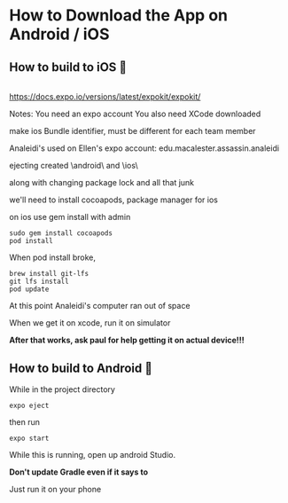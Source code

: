 # How to Download the App on Android / iOS

## How to build to iOS 🍎
###### 
https://docs.expo.io/versions/latest/expokit/expokit/

Notes:
You need an expo account
You also need XCode downloaded

make ios Bundle identifier, must be different for each team member

Analeidi's used on Ellen's expo account:
edu.macalester.assassin.analeidi

ejecting created
\\android\\
and
\\ios\\

along with changing package lock and all that junk


we'll need to install cocoapods, package manager for ios

on ios use gem install with admin
```
sudo gem install cocoapods
pod install
```

When pod install broke,

```
brew install git-lfs
git lfs install
pod update
```

At this point Analeidi's computer ran out of space


When we get it on xcode, run it on simulator

__After that works, ask paul for help getting it on actual device!!!__

## How to build to Android 🤖

While in the project directory
```
expo eject
```

then run
```
expo start
```

While this is running, open up android Studio.

__Don't update Gradle even if it says to__

Just run it on your phone
<!--stackedit_data:
eyJoaXN0b3J5IjpbLTEwODE2MDUyNl19
-->